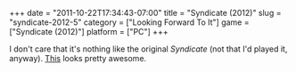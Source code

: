 +++
date = "2011-10-22T17:34:43-07:00"
title = "Syndicate (2012)"
slug = "syndicate-2012-5"
category = ["Looking Forward To It"]
game = ["Syndicate (2012)"]
platform = ["PC"]
+++

I don't care that it's nothing like the original <i>Syndicate</i> (not that I'd played it, anyway).  <a href="http://www.joystiq.com/2011/10/15/syndicate-broadcasts-10-minutes-of-gameplay/">This</a> looks pretty awesome.